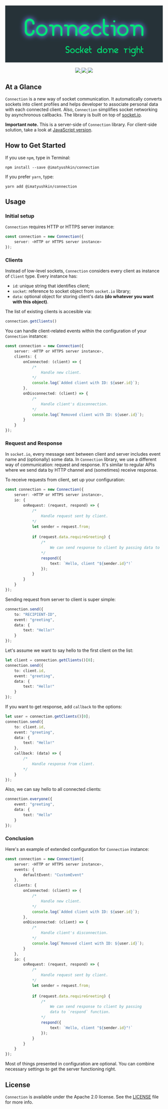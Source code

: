 <p align="center">
	<img src="images/logo.png" alt="Manifest" title="Manifest">
</p>

<p align="center">
	<a href="https://nodejs.org">
		<img src="https://img.shields.io/badge/Created for-Node.js-teal.svg?style=flat">
	</a>
	<a href="https://www.typescriptlang.org">
		<img src="https://img.shields.io/badge/Written in-TypeScript-purple.svg?style=flat">
	</a>
	<a href="https://tldrlegal.com/license/apache-license-2.0-(apache-2.0)">
		<img src="https://img.shields.io/badge/License-Apache 2.0-blue.svg?style=flat">
	</a>
</p>

## At a Glance

`Connection` is a new way of socket communication. It automatically converts sockets into client profiles and helps developer to associate personal data with each connected client. Also, `Connection` simplifies socket networking by asynchronous callbacks. The library is built on top of [socket.io](https://socket.io).

**Important note.** This is a server-side of `Connection` library. For client-side solution, take a look at [JavaScript version](https://github.com/igormatyushkin014/Connection.js).

## How to Get Started

If you use `npm`, type in Terminal:

```
npm install --save @imatyushkin/connection
```

If you prefer `yarn`, type:

```
yarn add @imatyushkin/connection
```

## Usage

### Initial setup

`Connection` requires HTTP or HTTPS server instance:

```typescript
const connection = new Connection({
	server: <HTTP or HTTPS server instance>
});
```

### Clients

Instead of low-level sockets, `Connection` considers every client as instance of `Client` type. Every instance has:

- `id`: unique string that identifies client;
- `socket`: reference to socket object from `socket.io` library;
- `data`: optional object for storing client's data **(do whatever you want with this object)**.

The list of existing clients is accesible via:

```typescript
connection.getClients()
```

You can handle client-related events within the configuration of your `Connection` instance:

```typescript
const connection = new Connection({
	server: <HTTP or HTTPS server instance>,
	clients: {
		onConnected: (client) => {
			/*
				Handle new client.
			*/
			console.log(`Added client with ID: ${user.id}`);
		},
		onDisconnected: (client) => {
			/*
				Handle client's disconnection.
			*/
			console.log(`Removed client with ID: ${user.id}`);
		}
	}
});
```

### Request and Response

In `socket.io`, every message sent between client and server includes event name and (optionally) some data. In `Connection` library, we use a different way of communication: request and response. It's similar to regular APIs where we send data by HTTP channel and (sometimes) receive response.

To receive requests from client, set up your configuration:

```typescript
const connection = new Connection({
	server: <HTTP or HTTPS server instance>,
	io: {
		onRequest: (request, respond) => {
			/*
				Handle request sent by client.
			*/
			let sender = request.from;
			
			if (request.data.requireGreeting) {
				/*
					We can send response to client by passing data to `respond` function.
				*/
				respond({
					text: `Hello, client "${sender.id}"!`
				});
			}
		}
	}
});
```

Sending request from server to client is super simple:

```typescript
connection.send({
	to: "RECIPIENT-ID",
	event: "greeting",
	data: {
		text: "Hello!"
	}
});
```

Let's assume we want to say hello to the first client on the list:

```typescript
let client = connection.getClients()[0];
connection.send({
	to: client.id,
	event: "greeting",
	data: {
		text: "Hello!"
	}
});
```

If you want to get response, add `callback` to the options:

```typescript
let user = connection.getClients()[0];
connection.send({
	to: client.id,
	event: "greeting",
	data: {
		text: "Hello!"
	},
	callback: (data) => {
		/*
			Handle response from client.
		*/
	}
});
```

Also, we can say hello to all connected clients:

```typescript
connection.everyone({
	event: "greeting",
	data: {
		text: "Hello"
	}
});
```

### Conclusion

Here's an example of extended configuration for `Connection` instance:

```typescript
const connection = new Connection({
	server: <HTTP or HTTPS server instance>,
	events: {
		defaultEvent: "CustomEvent"
	},
	clients: {
		onConnected: (client) => {
			/*
				Handle new client.
			*/
			console.log(`Added client with ID: ${user.id}`);
		},
		onDisconnected: (client) => {
			/*
				Handle client's disconnection.
			*/
			console.log(`Removed client with ID: ${user.id}`);
		}
	},
	io: {
		onRequest: (request, respond) => {
			/*
				Handle request sent by client.
			*/
			let sender = request.from;
			
			if (request.data.requireGreeting) {
				/*
					We can send response to client by passing
					data to `respond` function.
				*/
				respond({
					text: `Hello, client "${sender.id}"!`
				});
			}
		}
	}
});
```

Most of things presented in configuration are optional. You can combine necessary settings to get the server functioning right.

## License

`Connection` is available under the Apache 2.0 license. See the [LICENSE](./LICENSE) file for more info.
